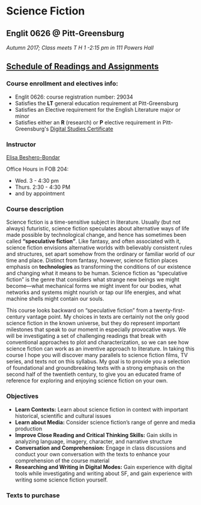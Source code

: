 # Science Fiction 
## Englit 0626 @ Pitt-Greensburg

*Autumn 2017; Class meets T H 1 -2:15 pm in 111 Powers Hall*

## [Schedule of Readings and Assignments](index.md)
### Course enrollment and electives info:
* Englit 0626: course registration number: 29034
* Satisfies the **LT** general education requirement at Pitt-Greensburg
* Satisfies an Elective requirement for the English Literature major or minor
* Satisfies either an **R** (research) or **P** elective requirement in Pitt-Greensburg's [Digital Studies Certificate](http://greensburg.pitt.edu/academics/info/digital-studies)

### Instructor
[Elisa Beshero-Bondar](http://newtfire.org/courses/)

Office Hours in FOB 204:
* Wed. 3 - 4:30 pm
* Thurs. 2:30 - 4:30 PM
* and by appointment

### Course description
Science fiction is a time-sensitive subject in literature. Usually (but not always) futuristic, science fiction speculates about alternative ways of life made possible by technological change, and hence has sometimes been called **“speculative fiction”**. Like fantasy, and often associated with it, science fiction envisions alternative worlds with believably consistent rules and structures, set apart somehow from the ordinary or familiar world of our time and place. Distinct from fantasy, however, science fiction places emphasis on **technologies** as transforming the conditions of our existence and changing what it means to be human. Science fiction as “speculative fiction” is the genre that considers what strange new beings we might become—what mechanical forms we might invent for our bodies, what networks and systems might nourish or tap our life energies, and what machine shells might contain our souls.
 
This course looks backward on “speculative fiction” from a twenty-first-century vantage point. My choices in texts are certainly not the only good science fiction in the known universe, but they do represent important milestones that speak to our moment in especially provocative ways. We will be investigating a set of challenging readings that break with conventional approaches to plot and characterization, so we can see how science fiction can work as an inventive approach to literature. In taking this course I hope you will discover many parallels to science fiction films, TV series, and texts not on this syllabus. My goal is to provide you a selection of foundational and groundbreaking texts with a strong emphasis on the second half of the twentieth century, to give you an educated frame of reference for exploring and enjoying science fiction on your own.

### Objectives
* **Learn Contexts:** Learn about science fiction in context with important historical, scientific and cultural issues
* **Learn about Media:** Consider science fiction’s range of genre and media production
* **Improve Close Reading and Critical Thinking Skills:** Gain skills in analyzing language, imagery, character, and narrative structure
* **Conversation and Comprehension:** Engage in class discussions and conduct your own conversation with the texts to enhance your comprehension of the course material
* **Researching and Writing in Digital Modes:** Gain experience with digital tools while investigating and writing about SF, and gain experience with writing some science fiction yourself.

### Texts to purchase



